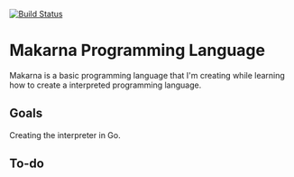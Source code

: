 [![Build Status](https://travis-ci.org/malisit/makarna.svg?branch=master)](https://travis-ci.org/malisit/makarna)
# Makarna Programming Language
Makarna is a basic programming language that I'm creating while learning how to create a interpreted programming language.

## Goals
Creating the interpreter in Go.

## To-do


